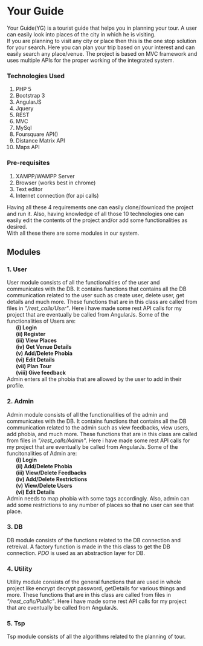 # Your Guide
Your Guide(YG) is a tourist guide that helps you in planning your tour. A user can easily look into places of the city in which he is visiting.<br>
If you are planning to visit any city or place then this is the one stop solution for your search. Here you can plan your trip based on your interest and can easily search any place/venue. The project is based on MVC framework and uses multiple APIs for the proper working of the integrated system.<br>

### Technologies Used
1. PHP 5
2. Bootstrap 3
3. AngularJS
4. Jquery
5. REST
6. MVC
7. MySql
8. Foursquare API()
9. Distance Matrix API
10. Maps API

### Pre-requisites
1. XAMPP/WAMPP Server
2. Browser (works best in chrome)
3. Text editor
4. Internet connection (for api calls)

Having all these 4 requirements one can easily clone/download the project and run it. Also, having knowledge of all those 10 technologies one can easily edit the contents of the project and/or add some functionalities as desired.<br>
With all these there are some modules in our system.

## Modules
### 1. User
User module consists of all the functionalities of the user and communicates with the DB. It contains functions that contains all the DB communication related to the user such as create user, delete user, get details and much more. These functions that are in this class are called from files in _"/rest_calls/User"_. Here i have made some rest API calls for my project that are eventually be called from AngularJs. Some of the functionalities of Users are:<br>
&nbsp;&nbsp;&nbsp;&nbsp;&nbsp;&nbsp;**(i) Login<br>**
&nbsp;&nbsp;&nbsp;&nbsp;&nbsp;&nbsp;**(ii) Register<br>**
&nbsp;&nbsp;&nbsp;&nbsp;&nbsp;&nbsp;**(iii) View Places<br>**
&nbsp;&nbsp;&nbsp;&nbsp;&nbsp;&nbsp;**(iv) Get Venue Details<br>**
&nbsp;&nbsp;&nbsp;&nbsp;&nbsp;&nbsp;**(v) Add/Delete Phobia<br>**
&nbsp;&nbsp;&nbsp;&nbsp;&nbsp;&nbsp;**(vi) Edit Details<br>**
&nbsp;&nbsp;&nbsp;&nbsp;&nbsp;&nbsp;**(vii) Plan Tour<br>**
&nbsp;&nbsp;&nbsp;&nbsp;&nbsp;&nbsp;**(viii) Give feedback<br>**
		Admin enters all the phobia that are allowed by the user to add in their profile.

### 2. Admin
Admin module consists of all the functionalities of the admin and communicates with the DB. It contains functions that contains all the DB communication related to the admin such as view feedbacks, view users, add phobia, and much more. These functions that are in this class are called from files in _"/rest_calls/Admin"_. Here i have made some rest API calls for my project that are eventually be called from AngularJs. Some of the funcitonalities of Admin are:<br>
&nbsp;&nbsp;&nbsp;&nbsp;&nbsp;&nbsp;**(i) Login**<br>
&nbsp;&nbsp;&nbsp;&nbsp;&nbsp;&nbsp;**(ii) Add/Delete Phobia**<br>
&nbsp;&nbsp;&nbsp;&nbsp;&nbsp;&nbsp;**(iii) View/Delete Feedbacks**<br>
&nbsp;&nbsp;&nbsp;&nbsp;&nbsp;&nbsp;**(iv) Add/Delete Restrictions**<br>
&nbsp;&nbsp;&nbsp;&nbsp;&nbsp;&nbsp;**(v) View/Delete Users**<br>
&nbsp;&nbsp;&nbsp;&nbsp;&nbsp;&nbsp;**(vi) Edit Details**<br>
		Admin needs to map phobia with some tags accordingly. Also, admin can add some restrictions to any number of places so that no user can see that place.

### 3. DB
DB module consists of the functions related to the DB connection and retreival. A factory function is made in the this class to get the DB connection. _PDO_ is used as an abstraction layer for DB.

### 4. Utility
Utility module consists of the general functions that are used in whole project like encrypt decrypt password, getDetails for various things and more. These functions that are in this class are called from files in _"/rest_calls/Public"_. Here i have made some rest API calls for my project that are eventually be called from AngularJs.

### 5. Tsp
Tsp module consists of all the algorithms related to the planning of tour.